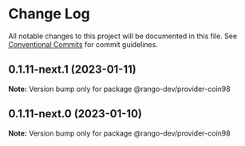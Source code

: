 # Change Log

All notable changes to this project will be documented in this file.
See [Conventional Commits](https://conventionalcommits.org) for commit guidelines.

## 0.1.11-next.1 (2023-01-11)

**Note:** Version bump only for package @rango-dev/provider-coin98

## 0.1.11-next.0 (2023-01-10)

**Note:** Version bump only for package @rango-dev/provider-coin98
